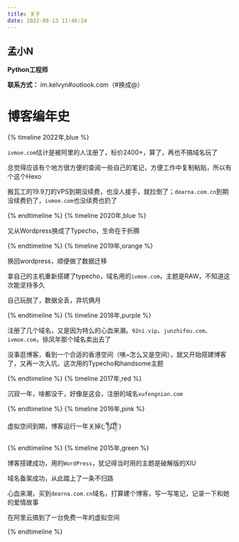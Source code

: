 ```yaml
---
title: 关于
date: 2022-08-13 11:46:24
---
```


## 孟小N

**Python工程师**

**联系方式：** im.kelvyn#outlook.com（#换成@）

# 博客编年史

{% timeline 2022年,blue %}
<!-- timeline 09月 -->
`ivmoe.com`估计是被阿里的人注册了，标价2400+，算了，再也不搞域名玩了
<!-- endtimeline -->
<!-- timeline 08月 -->
总觉得应该有个地方很方便的查阅一些自己的笔记，方便工作中复制粘贴，所以有个这个Hexo
<!-- endtimeline -->
<!-- timeline 06月 -->
搬瓦工的19.9刀的VPS到期没续费，也没人接手，就拉倒了；`dearna.com.cn`到期没续费扔了，`ivmoe.com`也没续费也扔了
<!-- endtimeline -->
{% endtimeline %}
{% timeline 2020年,blue %}
<!-- timeline 10月 -->
又从Wordpress换成了Typecho，生命在于折腾
<!-- endtimeline -->
{% endtimeline %}
{% timeline 2019年,orange %}
<!-- timeline 08月 -->
换回wordpress，顺便做了数据迁移
<!-- endtimeline -->
<!-- timeline 06月 -->
拿自己的主机重新搭建了typecho，域名用的`ivmoe.com`，主题是RAW，不知道这次能坚持多久
<!-- endtimeline -->
<!-- timeline 04月 -->
自己玩脱了，数据全丢，弃坑俩月
<!-- endtimeline -->
{% endtimeline %}
{% timeline 2018年,purple %}
<!-- timeline 06月 -->
注册了几个域名，又是因为特么的心血来潮。`92ni.vip`、`junzhifou.com`、`ivmoe.com`，徐凤年那个域名卖出去了
<!-- endtimeline -->
<!-- timeline 04月 -->
没事逛博客，看到一个合适的香港空间（咦~怎么又是空间），就又开始搭建博客了，又再一次入坑，这次用的Typecho和handsome主题
<!-- endtimeline -->
{% endtimeline %}
{% timeline 2017年,red %}
<!-- timeline 整年 -->
沉寂一年，啥都没干，好像是这会，注册的域名`xufengnian.com`
<!-- endtimeline -->
{% endtimeline %}
{% timeline 2016年,pink %}
<!-- timeline 05月 -->
虚拟空间到期，博客运行一年关掉(;´༎ຶД༎ຶ\`)
<!-- endtimeline -->
{% endtimeline %}
{% timeline 2015年,green %}
<!-- timeline 08月 -->
博客搭建成功，用的`WordPress`，犹记得当时用的主题是破解版的XIU
<!-- endtimeline -->
<!-- timeline 07月 -->
域名备案成功，从此踏上了一条不归路
<!-- endtimeline -->
<!-- timeline 05月 -->
心血来潮，买到`dearna.com.cn`域名，打算建个博客，写一写笔记，记录一下和她的爱情故事
<!-- endtimeline -->
<!-- timeline 05月 -->
在阿里云搞到了一台免费一年的虚拟空间
<!-- endtimeline -->
{% endtimeline %}